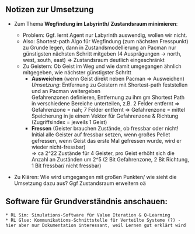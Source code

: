 ## Notizen zur Umsetzung

* Zum Thema __Wegfindung im Labyrinth/ Zustandsraum minimieren__:
	* Problem: Ggf. lernt Agent nur Labyrinth auswendig, wollen wir nicht.	
	* Also: Shortest-path Algo für Wegfindung (zum nächsten Fresspunkt) zu Grunde legen, dann in Zustandsmodellierung an Pacman nur günstigsten nächsten Schritt mitgeben (4 Ausprägungen -> north, west, south, east) => Zustandsraum deutlich eingeschränkt	
	* Zu Geistern: Ob Geist im Weg und wie damit umgegangen ähnlich mitgegeben, wie nächster günstigster Schritt
		* __Ausweichen__ (wenn Geist direkt neben Pacman => Ausweichen)    
		_Umsetzung_: Entfernung zu Geistern mit Shortest-path feststellen und an Pacman weitergeben    
		Gefahrenzonen definieren, Entfernung zu ihm gm Shortest Path in verschiedene Bereiche unterteilen, z.B. 2 Felder entfernt => Gefahrenzone = nah; 7 Felder entfernt => Gefahrenzone = mittel    
		Speicherung in je einem Vektor für Gefahrenzone & Richtung (Zugriffsindex = jeweils 1 Geist)
		* __Fressen__ (Geister brauchen Zustände, ob fressbar oder nicht! Initial alle Geister auf fressbar setzen, wenn großes Pellet gefressen, wenn Geist das erste Mal gefressen wurde, wird er wieder nicht-fressbar)    
	=> ca 2^22 Zustände für 4 Geister, pro Geist erhöht sich die Anzahl an Zuständen um 2^5 (2 Bit Gefahrenzone, 2 Bit Richtung, 1 Bit fressbar/ nicht fressbar)

* Zu Klären: Wie wird umgegangen mit großen Punkten/ wie sieht die Umsetzung dazu aus? Ggf Zustandsraum erweitern oä


## Software für Grundverständnis anschauen:    
	* RL Sim: Simulations-Software für Value Iteration & Q-Learning
	* RL Glue: Kommunikations-Schnittstelle für Verteilte Systeme (?) - hier aber nur Dokumentation interessant, weil Lernen gut erklärt wird